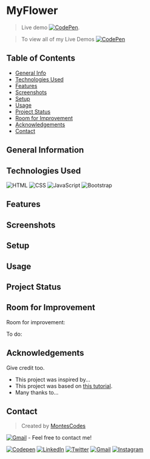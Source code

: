 # MyFlower

<!-- > Outline a brief description of your project. -->

> Live demo [![CodePen](https://img.shields.io/badge/-Codepen-000000?style=for-the-badge&logo=codepen&logoColor=white)](https://codepen.io/montescodes/pen/OJzMEzo). <!-- If you have the project hosted somewhere, include the link here. -->

<!-- > To view all of my Live Demos [_Click here_](https://codepen.io/montescodes). -->

> To view all of my Live Demos [![CodePen](https://img.shields.io/badge/-Codepen-000000?style=for-the-badge&logo=codepen&logoColor=white)](https://codepen.io/montescodes)

## Table of Contents

- [General Info](#general-information)
- [Technologies Used](#technologies-used)
- [Features](#features)
- [Screenshots](#screenshots)
- [Setup](#setup)
- [Usage](#usage)
- [Project Status](#project-status)
- [Room for Improvement](#room-for-improvement)
- [Acknowledgements](#acknowledgements)
- [Contact](#contact)
<!-- * [License](#license) -->

## General Information

<!-- - Provide general information about your project here.
- What problem does it (intend to) solve?
- What is the purpose of your project?
- Why did you undertake it? -->
<!-- You don't have to answer all the questions - just the ones relevant to your project. -->

## Technologies Used

<!-- - Tech 1 - version 1.0
- Tech 2 - version 2.0
- Tech 3 - version 3.0 -->

![HTML](https://img.shields.io/badge/-HTML5-E34F26?logo=html5&logoColor=white&style=for-the-badge)
![CSS](https://img.shields.io/badge/-CSS3-1572B6?logo=css3&logoColor=white&style=for-the-badge)
![JavaScript](https://img.shields.io/badge/javascript-%23323330.svg?style=for-the-badge&logo=javascript&logoColor=%23F7DF1E)
![Bootstrap](https://img.shields.io/badge/-Bootstrap-7952B3?logo=bootstrap&logoColor=white&style=for-the-badge)

## Features

<!-- List the ready features here:

- Awesome feature 1
- Awesome feature 2
- Awesome feature 3 -->

## Screenshots

<!-- ![Example screenshot](./img/screenshot.png) -->

<!-- If you have screenshots you'd like to share, include them here. -->

## Setup

<!-- What are the project requirements/dependencies? Where are they listed? A requirements.txt or a Pipfile.lock file perhaps? Where is it located?

Proceed to describe how to install / setup one's local environment / get started with the project. -->

## Usage

<!-- How does one go about using it?
Provide various use cases and code examples here.

`write-your-code-here` -->

## Project Status

<!-- Project is: _in progress_ / _complete_ / _no longer being worked on_. If you are no longer working on it, provide reasons why. -->

## Room for Improvement

<!-- Include areas you believe need improvement / could be improved. Also add TODOs for future development. -->

Room for improvement:

<!-- - Improvement to be done 1
- Improvement to be done 2 -->

To do:

<!-- - Feature to be added 1
- Feature to be added 2 -->

## Acknowledgements

Give credit too.

- This project was inspired by...
- This project was based on [this tutorial](https://www.example.com).
- Many thanks to...

## Contact

> Created by [MontesCodes](https://www.MontiesKelly.com)

[![Gmail](https://img.shields.io/badge/-Gmail-EA4335?style=for-the-badge&logo=gmail&logoColor=white)](mailto:MontiesWebDev@gmail.com) - Feel free to contact me!

<!-- > - [@Montes_Codes](https://twitter.com/Montes_Codes) - Twitter

> - [@Montes Codes](https://www.facebook.com/profile.php?id=100071847249130) - FaceBook

> - [@TezCodes](https://www.reddit.com/user/TezCodes/) - Reddit

> - [![LinkedIn](https://img.shields.io/badge/LinkedIn-0077B5?style=for-the-badge&logo=linkedin&logoColor=white)](https://www.linkedin.com/in/monties-kelly-95827721a/)
> - [@Montes_Codes](https://www.instagram.com/montes_codes/) -> Instagram -->

<p>
    <a href="https://codepen.io/montescodes" target="_blank"><img alt="Codepen" src="https://img.shields.io/badge/-Codepen-000000?style=for-the-badge&logo=codepen&logoColor=white" /></a>
  <a href="https://www.linkedin.com/in/monties-kelly-95827721a/" target="_blank"><img alt="LinkedIn" src="https://img.shields.io/badge/-Linkedin-%230077B5.svg?&style=for-the-badge&logo=linkedin&logoColor=white" /></a>
   <a href="https://twitter.com/Montes_Codes" target="_blank"><img alt="Twitter" src="https://img.shields.io/badge/-Twitter-1DA1F2?style=for-the-badge&logo=Twitter&logoColor=white" /></a>
  <a href="mailto:MontiesWebDev@gmail.com" target="_blank"><img alt="Gmail" src="https://img.shields.io/badge/-Gmail-EA4335?style=for-the-badge&logo=gmail&logoColor=white" /></a>
  <a href="https://www.instagram.com/montes_codes/" target="_blank"><img alt="Instagram" src="https://img.shields.io/badge/-Instagram-E4405F?style=for-the-badge&logo=instagram&logoColor=white" /></a>
</p>

<!-- Optional -->
<!-- ## License -->
<!-- This project is open source and available under the [... License](). -->

<!-- You don't have to include all sections - just the one's relevant to your project -->

